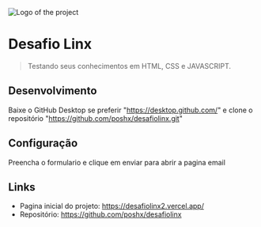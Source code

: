![Logo of the project](https://s3.amazonaws.com//beta-img.b2bstack.net/uploads/production/provider/image/8/linx-logotipo.jpg)

# Desafio Linx
> Testando seus conhecimentos em HTML, CSS e JAVASCRIPT.


## Desenvolvimento
Baixe o GitHub Desktop se preferir "https://desktop.github.com/" e clone o repositório "https://github.com/poshx/desafiolinx.git"


## Configuração
Preencha o formulario e clique em enviar para abrir a pagina email


## Links
- Pagina inicial do projeto: https://desafiolinx2.vercel.app/
- Repositório: https://github.com/poshx/desafiolinx
